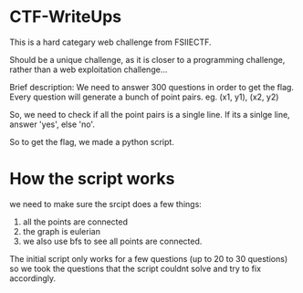 # CTF-WriteUps

This is a hard categary web challenge from FSIIECTF.

Should be a unique challenge, as it is closer to a programming challenge, rather than a web exploitation challenge...

Brief description: We need to answer 300 questions in order to get the flag. 
Every question will generate a bunch of point pairs. eg. (x1, y1), (x2, y2)

So, we need to check if all the point pairs is a single line. 
If its a sinlge line, answer 'yes', else 'no'.

So to get the flag, we made a python script.

# How the script works
we need to make sure the srcipt does a few things:
1. all the points are connected
2. the graph is eulerian
3. we also use bfs to see all points are connected.

The initial script only works for a few questions (up to 20 to 30 questions)
so we took the questions that the script couldnt solve and try to fix accordingly.
